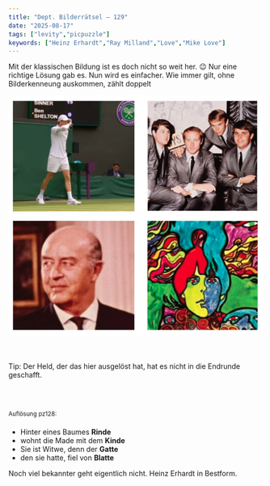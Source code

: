 ```yaml
---
title: "Dept. Bilderrätsel – 129"
date: "2025-08-17"
tags: ["levity","picpuzzle"]
keywords: ["Heinz Erhardt","Ray Milland","Love","Mike Love"]
---
```

Mit der klassischen Bildung ist es doch nicht so weit her.  😉 
Nur eine richtige Lösung gab es. Nun wird es einfacher. Wie immer gilt, ohne Bilderkenneung auskommen, zählt doppelt
<br/>

<img  src="/assets/img/picpuzzle/picpuzzle129.webp" alt="Bilderrätsel129">

<br/>
<br/>
<br/>

Tip: Der Held, der das hier ausgelöst hat, hat es nicht in die Endrunde geschafft.

<br/>
<br/>

<sup>Auflösung pz128: 

<ul class="no-bullets">
<li>Hinter eines Baumes <b>Rinde</b></li>
<li>wohnt die Made mit dem <b>Kinde</b></li>
<li>Sie ist Witwe, denn der <b>Gatte</b></li>
<li>den sie hatte, fiel von <b>Blatte</b></li>
</ul>
<p><p>


Noch viel bekannter geht eigentlich nicht. Heinz Erhardt in Bestform.


</sup>
